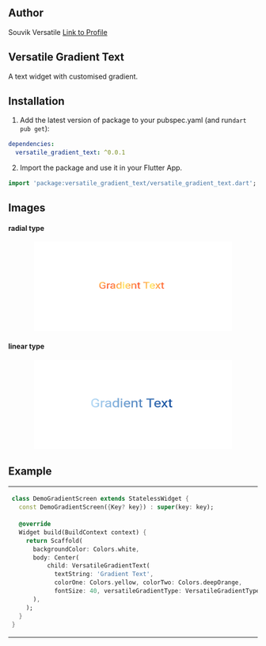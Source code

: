 ## Author

Souvik Versatile
[Link to Profile](https://www.linkedin.com/in/souvik2710/)

## Versatile Gradient Text

A text widget with customised gradient.

## Installation

1. Add the latest version of package to your pubspec.yaml (and run`dart pub get`):
```yaml
dependencies:
  versatile_gradient_text: ^0.0.1
```
2. Import the package and use it in your Flutter App.
```dart
import 'package:versatile_gradient_text/versatile_gradient_text.dart';
```
## Images


#### radial type
<p align="center">
<img src="https://raw.githubusercontent.com/souvik2710/versatile_gradient_text/master/images/gradient2.png" width="400" height="180" hspace="20"/>
</p>


#### linear type
<p align="center">
<img src="https://raw.githubusercontent.com/souvik2710/versatile_gradient_text/master/images/gradient1.png" width="400" height="180" hspace="20"/>
</p>


## Example


[comment]: <> (<hr>)

<table>
<tr>
<td>

```dart
class DemoGradientScreen extends StatelessWidget {
  const DemoGradientScreen({Key? key}) : super(key: key);

  @override
  Widget build(BuildContext context) {
    return Scaffold(
      backgroundColor: Colors.white,
      body: Center(
          child: VersatileGradientText(
            textString: 'Gradient Text',
            colorOne: Colors.yellow, colorTwo: Colors.deepOrange,
            fontSize: 40, versatileGradientType: VersatileGradientType.radial,)
      ),
    );
  }
}
```

</td>
</tr>
</table>

[comment]: <> (## Next Goals)

[comment]: <> (- [ ] Make more ui and buttons more robust.)

[comment]: <> (  Now all the buttons and functionalities are constant.In the future need to make it more customisable.)

[comment]: <> (- [x] Handle all exceptions)

[comment]: <> (  Handling of exceptions complete)

[comment]: <> (- [ ] Add the calculator only as a side container or as a part of another widget.)